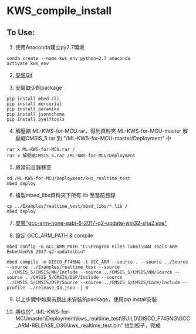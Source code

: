 # KWS_compile_install

## To Use:

1. 使用Anaconda建立py2.7環境
```
conda create --name kws_env python=2.7 anaconda
activate kws_env
```

2. [安裝Git](https://git-scm.com/)

3. 安裝缺少的package
```
pip install mbed-cli
pip install mercurial
pip install paramiko
pip install jsonschema
pip install pyelftools
```

4. 解壓縮 ML-KWS-for-MCU.rar，得到資料夾 ML-KWS-for-MCU-master
解壓縮CMSIS_5.rar 到 "/ML-KWS-for-MCU-master/Deployment" 中
```
rar x ML-KWS-for-MCU.rar /
rar x 解壓縮CMSIS_5.rar /ML-KWS-for-MCU/Deployment
```

5. 將當前目錄移至
```
cd /ML-KWS-for-MCU/Deployment/kws_realtime_test
mbed deploy
```

6. 複製mbed_libs資料夾下所有.lib 至當前目錄
```
cp ../Examples/realtime_test/mbed_libs/*.lib /
mbed deploy
```

7. [安裝"gcc-arm-none-eabi-6-2017-q2-update-win32-sha2.exe"](https://developer.arm.com/-/media/Files/downloads/gnu-rm/6-2017q2/gcc-arm-none-eabi-6-2017-q2-update-win32-sha2.exe?revision=419232c3-aefe-4049-a88a-7b4ea055ebc7?product=GNU-RM%20Downloads,32-bit,,Windows,6-2017-q2-update)


8. 設定 GCC_ARM_PATH & compile
```
mbed config -G GCC_ARM_PATH "C:\Program Files (x86)\GNU Tools ARM Embedded\6 2017-q2-update\bin"

mbed compile -m DISCO_F746NG -t GCC_ARM --source . --source ../Source --source ../Examples/realtime_test --source ../CMSIS_5/CMSIS/NN/Include --source ../CMSIS_5/CMSIS/NN/Source --source ../CMSIS_5/CMSIS/DSP/Include --source ../CMSIS_5/CMSIS/DSP/Source --source ../CMSIS_5/CMSIS/Core/Include --profile ../release_O3.json -j 8

```

9. 以上步驟中如果有跳出未安裝的package，使用pip install安裝

10. 將位於"..\ML-KWS-for-MCUmaster\Deployment\kws_realtime_test\BUILD\DISCO_F746NG\GCC_ARM-RELEASE_O3G\kws_realtime_test.bin" 拉到板子，完成


